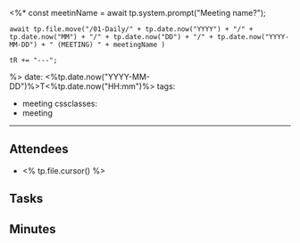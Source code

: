 <%*
	const meetinName = await tp.system.prompt("Meeting name?");
	
	await tp.file.move("/01-Daily/" + tp.date.now("YYYY") + "/" + tp.date.now("MM") + "/" + tp.date.now("DD") + "/" + tp.date.now("YYYY-MM-DD") + " (MEETING) " + meetingName )

	tR += "---";
%>
date: <%tp.date.now("YYYY-MM-DD")%>T<%tp.date.now("HH:mm")%>
tags:
  - meeting
cssclasses:
  - meeting
---

## Attendees

- <% tp.file.cursor() %>

## Tasks

## Minutes
